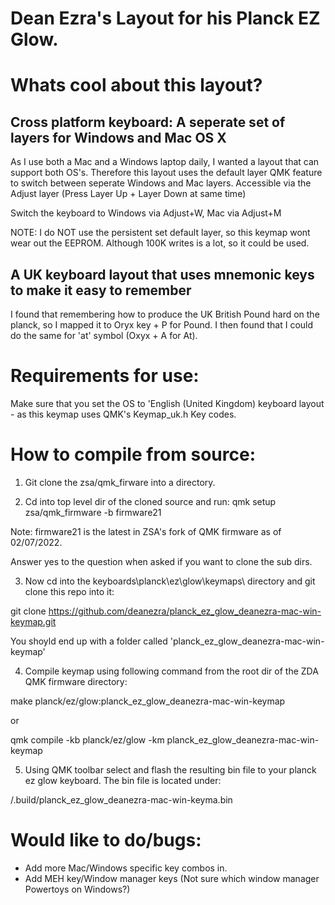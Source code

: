 # Dean Ezra's Layout for his Planck EZ Glow.

# Whats cool about this layout?

## Cross platform keyboard: A seperate set of layers for Windows and Mac OS X
As I use both a Mac and a Windows laptop daily, I wanted a layout that can support both OS's.
Therefore this layout uses the default layer QMK feature to switch between seperate Windows and Mac layers.
Accessible via the Adjust layer (Press Layer Up + Layer Down at same time)

Switch the keyboard to Windows via Adjust+W, Mac via Adjust+M

NOTE: I do NOT use the persistent set default layer, so this keymap wont wear out the EEPROM. Although 100K writes is a lot, so it could be used.

## A UK keyboard layout that uses mnemonic keys to make it easy to remember
I found that remembering how to produce the UK British Pound hard on the planck, so I mapped it to Oryx key + P for Pound.
I then found that I could do the same for 'at' symbol (Oxyx + A for At).

# Requirements for use:
Make sure that you set the OS to 'English (United Kingdom) keyboard layout - as this keymap uses QMK's Keymap_uk.h Key codes.

# How to compile from source:

1. Git clone the zsa/qmk_firware into a directory.

2. Cd into top level dir of the cloned source and run:
qmk setup zsa/qmk_firmware -b firmware21

Note: firmware21 is the latest in ZSA's fork of QMK firmware as of 02/07/2022.

Answer yes to the question when asked if you want to clone the sub dirs.

3. Now cd into the keyboards\planck\ez\glow\keymaps\ directory and git clone this repo into it:

git clone https://github.com/deanezra/planck_ez_glow_deanezra-mac-win-keymap.git

You shoyld end up with a folder called 'planck_ez_glow_deanezra-mac-win-keymap'

4. Compile keymap using following command from the root dir of the ZDA QMK firmware directory:

make planck/ez/glow:planck_ez_glow_deanezra-mac-win-keymap

or

qmk compile -kb planck/ez/glow -km planck_ez_glow_deanezra-mac-win-keymap

5. Using QMK toolbar select and flash the resulting bin file to your planck ez glow keyboard. The bin file is located under:

<QMK root dir>/.build/planck_ez_glow_deanezra-mac-win-keyma.bin

# Would like to do/bugs:

- Add more Mac/Windows specific key combos in.
- Add MEH key/Window manager keys (Not sure which window manager Powertoys on Windows?)


